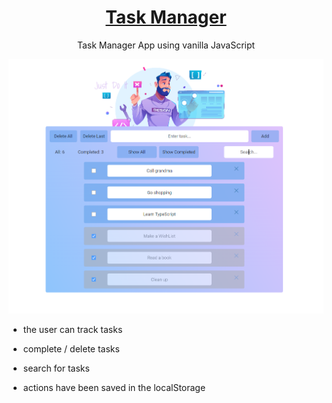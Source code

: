 
<div align="center">

# <a href='https://github.com/PetrovaValerie/task-manager'> Task Manager </a> 

  <!-- DESCRIPTION -->
  
Task Manager App using vanilla JavaScript

![Screen page][screen]

[screen]: img/app.png
  
</div>
  
  
<div align="left">

- the user can track tasks

- complete / delete tasks

- search for tasks

- actions have been saved in the localStorage

</div>
